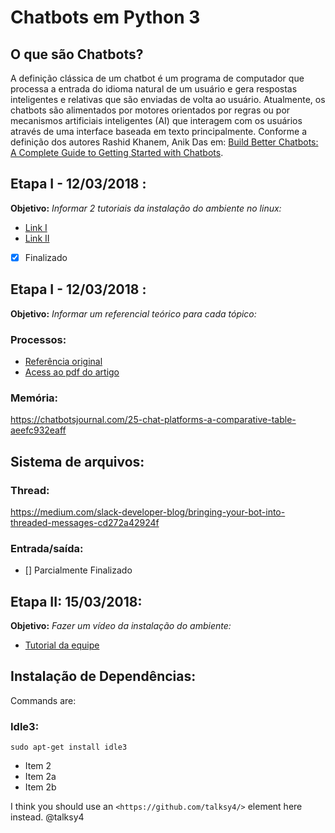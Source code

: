 # Chatbots em Python 3

## O que são Chatbots? 

A definição clássica de um chatbot é um programa de computador que processa a entrada do idioma natural de um usuário e gera respostas inteligentes e relativas que são enviadas de volta ao usuário. Atualmente, os chatbots são alimentados por motores orientados por regras ou por mecanismos artificiais inteligentes (AI) que interagem com os usuários através de uma interface baseada em texto principalmente. Conforme a definição dos autores Rashid Khanem, Anik Das em: [Build Better Chatbots: A Complete Guide to Getting Started with Chatbots](https://www.amazon.com/Build-Better-Chatbots-Complete-Getting/dp/1484231104).

## Etapa I - 12/03/2018 :

**Objetivo:** *Informar 2 tutoriais da instalação do ambiente no linux:* 

 * [Link I ](https://www.youtube.com/watch?v=EhphaG6bk0M)
 * [Link II ](https://www.youtube.com/watch?v=EhphaG6bk0M)

- [x] Finalizado

## Etapa I - 12/03/2018 :

**Objetivo:** *Informar um referencial teórico para cada tópico:*

 ### Processos: 
  - [Referência original](http://ieeexplore.ieee.org/stamp/stamp.jsp?tp=&arnumber=7975913)
  - [Acess ao pdf do artigo](https://drive.google.com/drive/folders/1vkwcpHW0gzbg93cotzKxNMK4drQ2hnCA?usp=sharing) 

###  Memória: 
https://chatbotsjournal.com/25-chat-platforms-a-comparative-table-aeefc932eaff

## Sistema de arquivos:


### Thread: 
https://medium.com/slack-developer-blog/bringing-your-bot-into-threaded-messages-cd272a42924f

### Entrada/saída:


- [] Parcialmente Finalizado

## Etapa II: 15/03/2018: 

**Objetivo:** *Fazer um vídeo da instalação do ambiente:* 

 - [Tutorial da equipe](http://ieeexplore.ieee.org/stamp/stamp.jsp?tp=&arnumber=7975913)

## Instalação de Dependências:

Commands are:

### Idle3:
  `sudo apt-get install idle3` 
 
 * Item 2  
 * Item 2a  
 * Item 2b 

I think you should use an `<https://github.com/talksy4/>` element here instead. 
@talksy4
